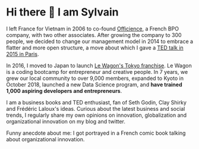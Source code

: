# Hi there 👋 I am Sylvain

I left France for Vietnam in 2006 to co-found [Officience](https://officience.com/), a French BPO company, with two other associates. After growing the company to 300 people, we decided to change our management model in 2014 to embrace a flatter and more open structure, a move about which I gave a [TED talk in 2015 in Paris](https://www.youtube.com/watch?v=7PmmhzljJdw).

In 2016, I moved to Japan to launch [Le Wagon's Tokyo franchise](https://www.lewagon.com/tokyo). Le Wagon is a coding bootcamp for entrepreneur and creative people. In 7 years, we grew our local community to over 9,000 members, expanded to Kyoto in October 2018, launched a new Data Science program, and **have trained 1,000 aspiring developers and entrepreneurs**.

I am a business books and TED enthusiast, fan of Seth Godin, Clay Shirky and Frédéric Laloux's ideas. Curious about the latest business and social trends, I regularly share my own opinions on innovation, globalization and organizational innovation on my blog and twitter.

Funny anecdote about me: I got portrayed in a French comic book talking about organizational innovation.
